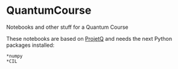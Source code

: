 # QuantumCourse
Notebooks and other stuff for a Quantum Course

These notebooks are based on [ProjetQ](http://projectq.ch) and needs the next Python packages installed:

    *numpy
    *CIL
